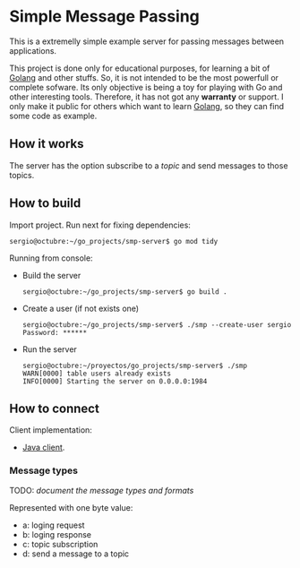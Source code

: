 # Simple Message Passing 

This is a extremelly simple example server for passing messages between applications.

This project is done only for educational purposes, for learning a bit of [Golang](https://go.dev/) and other stuffs. 
So, it is not intended to be the most powerfull or complete sofware. Its only objective is being a toy for playing with Go
and other interesting tools. Therefore, it has not got any **warranty** or support. I only make it public for others which
want to learn [Golang](https://go.dev/), so they can find some code as example. 

## How it works

The server has the option subscribe to a _topic_ and send messages to those topics.

## How to build

Import project. Run next for fixing dependencies:

```    
sergio@octubre:~/go_projects/smp-server$ go mod tidy 
```

Running from console:

- Build the server
    ```
    sergio@octubre:~/go_projects/smp-server$ go build .
    ```
- Create a user (if not exists one)
    ```
    sergio@octubre:~/go_projects/smp-server$ ./smp --create-user sergio
    Password: ******
    ```
- Run the server
    ```
    sergio@octubre:~/proyectos/go_projects/smp-server$ ./smp
    WARN[0000] table users already exists                   
    INFO[0000] Starting the server on 0.0.0.0:1984
    ```

## How to connect

Client implementation:

- [Java client](https://github.com/scruz84/smp-java-client).

### Message types

TODO: _document the message types and formats_

Represented with one byte value:
- a: loging request
- b: loging response
- c: topic subscription
- d: send a message to a topic
